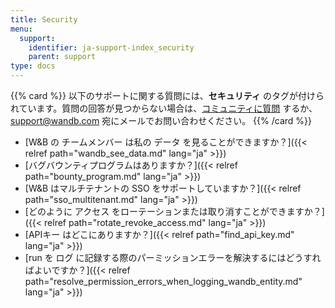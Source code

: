 ```yaml
---
title: Security
menu:
  support:
    identifier: ja-support-index_security
    parent: support
type: docs
---
```


{{% card %}}
以下のサポートに関する質問には、<b>セキュリティ</b> のタグが付けられています。質問の回答が見つからない場合は、[コミュニティに質問](https://community.wandb.ai/) するか、[support@wandb.com](mailto:support@wandb.com) 宛にメールでお問い合わせください。
{{% /card %}}

- [W&B の チームメンバー は私の データ を見ることができますか？]({{< relref path="wandb_see_data.md" lang="ja" >}})
- [バグバウンティプログラムはありますか？]({{< relref path="bounty_program.md" lang="ja" >}})
- [W&B はマルチテナントの SSO をサポートしていますか？]({{< relref path="sso_multitenant.md" lang="ja" >}})
- [どのように アクセス をローテーションまたは取り消すことができますか？]({{< relref path="rotate_revoke_access.md" lang="ja" >}})
- [APIキー はどこにありますか？]({{< relref path="find_api_key.md" lang="ja" >}})
- [run を ログ に記録する際のパーミッションエラーを解決するにはどうすればよいですか？]({{< relref path="resolve_permission_errors_when_logging_wandb_entity.md" lang="ja" >}})
